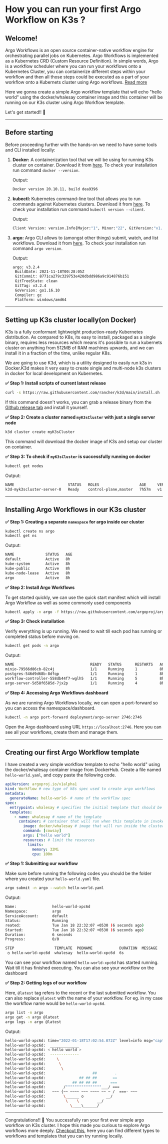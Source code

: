 # How you can run your first Argo Workflow on K3s ?

## Welcome!

Argo Workflows is an open source container-native workflow engine for orchestrating parallel jobs on Kubernetes. Argo Workflows is implemented as a Kubernetes CRD (Custom Resource Definition). In simple words, Argo is a workflow scheduler where you can run your workflows onto a Kubernetes Cluster, you can containerize different steps within your workflow and then all those steps could be executed as a part of your workflow onto a Kubernets cluster using Argo workflows. [Read more](https://argoproj.github.io/argo-workflows/)

Here we gonna create a simple Argo workflow template that will echo "hello world" using the docker/whalesay container image and this container will be running on our K3s cluster using Argo Workflow template.

Let's get started!! :rocket:

---

## Before starting

Before proceeding further with the hands-on we need to have some tools and CLI installed locally:

1. **Docker:** A containerization tool that we will be using for running K3s cluster on container. Download it from [here](https://www.docker.com/products/docker-desktop). To check your installation run command `docker --version`.

   Output:

   ```sh
   Docker version 20.10.11, build dea9396
   ```

2. **kubectl:** Kubernetes command-line tool that allows you to run commands against Kubernetes clusters. Download it from [here](https://kubernetes.io/docs/tasks/tools/). To check your installation run command `kubectl version --client`.

   Output:

   ```sh
   Client Version: version.Info{Major:"1", Minor:"22", GitVersion:"v1.22.0", GitCommit:"c2b5237ccd9c0f1d600d3072634ca66cefdf272f", GitTreeState:"clean", BuildDate:"2021-08-04T18:03:20Z", GoVersion:"go1.16.6", Compiler:"gc", Platform:"windows/amd64"}
   ```

3. **argo:** Argo CLI allows to (amongst other things) submit, watch, and list workflows. Download it from [here](https://github.com/argoproj/argo-workflows/releases). To check your installation run command `argo version`.

   Output:

   ```sh
   argo: v3.2.4
    BuildDate: 2021-11-18T00:28:05Z
    GitCommit: 8771ca279c329753e420dbdd986a9c914876b151
    GitTreeState: clean
    GitTag: v3.2.4
    GoVersion: go1.16.10
    Compiler: gc
    Platform: windows/amd64
   ```

---

## Setting up K3s cluster locally(on Docker)

K3s is a fully conformant lightweight production-ready Kubernetes distribution. As compared to K8s, its easy to install, packaged as a single binary, requires less resources which means it's possible to run a kubernets cluster on anything from 512MB of RAM machines upwards, and we can install it in a fraction of the time, unlike regular K8s.

We are going to use K3d, which is a utility designed to easily run k3s in Docker.K3d makes it very easy to create single and multi-node k3s clusters in docker for local development on Kubernetes.

**:white_check_mark: Step 1: Install scripts of current latest release**

```sh
curl -s https://raw.githubusercontent.com/rancher/k3d/main/install.sh | bash
```

If this command doesn't works, you can grab a release binary from the [Github release tab](https://github.com/rancher/k3d/releases) and install it yourself.

**:white_check_mark: Step 2: Create a cluster named `myK3sCluster` with just a single server node**

```sh
k3d cluster create myK3sCluster
```

This command will download the docker image of K3s and setup our cluster on container.

**:white_check_mark: Step 3: To check if `myK3sCluster` is successfully running on docker**

```sh
kubectl get nodes
```

Output:

```sh
NAME                        STATUS   ROLES                  AGE     VERSION
k3d-myk3scluster-server-0   Ready    control-plane,master   7h57m   v1.21.7+k3s1
```

---

## Installing Argo Workflows in our K3s cluster

**:white_check_mark: Step 1: Creating a separate `namespace` for argo inside our cluster**

```sh
kubectl create ns argo
kubectl get ns
```

Output:

```sh
NAME              STATUS   AGE
default           Active   8h
kube-system       Active   8h
kube-public       Active   8h
kube-node-lease   Active   8h
argo              Active   8h
```

**:white_check_mark: Step 2: Install Argo Workflows**

To get started quickly, we can use the quick start manifest which will install Argo Workflow as well as some commonly used components

```sh
kubectl apply -n argo -f https://raw.githubusercontent.com/argoproj/argo-workflows/master/manifests/quick-start-postgres.yaml
```

**:white_check_mark: Step 3: Check installation**

Verify everything is up running. We need to wait till each pod has running or completed status before moving on.

```sh
kubectl get pods -n argo
```

Output:

```sh
NAME                                  READY   STATUS      RESTARTS   AGE
minio-79566d86cb-82c4j                1/1     Running     1          8h
postgres-546d9d68b-8dfqp              1/1     Running     1          8h
workflow-controller-558db44f7-wglh5   1/1     Running     5          8h
argo-server-5d58f6585d-7jx2p          1/1     Running     4          8h
```

**:white_check_mark: Step 4: Accessing Argo Workflows dashboard**

As we are running Argo Workflows locally, we can open a port-forward so you can access the namespace/dashboard.

```sh
kubectl -n argo port-forward deployment/argo-server 2746:2746
```

Open the Argo dashboard using URL `https://localhost:2746`. Here you can see all your workflows, create them and manage them.

---

## Creating our first Argo Workflow template

I have created a very simple workflow template to echo "hello world" using the docker/whalesay container image from DockerHub. Create a file named `hello-world.yaml`, and copy paste the following code.

```yaml
apiVersion: argoproj.io/v1alpha1
kind: Workflow # new type of k8s spec used to create argo workflows
metadata:
  generateName: hello-world- # name of the workflow spec
spec:
  entrypoint: whalesay # specifies the initial template that should be invoked i.e whalesay
  templates:
    - name: whalesay # name of the template
      container: # container that will run when this template in invoked
        image: docker/whalesay # image that will run inside the cluster
        command: [cowsay]
        args: ["hello world"]
        resources: # limit the resources
          limits:
            memory: 32Mi
            cpu: 100m
```

**:white_check_mark: Step 1: Submitting our workflow**

Make sure before running the following codes you should be the folder where you created your `hello-world.yaml` file.

```sh
argo submit -n argo --watch hello-world.yaml
```

Output:

```sh
Name:                hello-world-xpc6d
Namespace:           argo
ServiceAccount:      default
Status:              Running
reated:              Tue Jan 18 22:32:07 +0530 (6 seconds ago)
Started:             Tue Jan 18 22:32:07 +0530 (6 seconds ago)
Duration:            6 seconds
Progress:            0/0

STEP                  TEMPLATE  PODNAME            DURATION  MESSAGE
 ◷ hello-world-xpc6d  whalesay  hello-world-xpc6d  6s
```

You can see your workflow named `hello-world-xpc6d` has started running. Wait till it has finished executing. You can also see your workflow on the dashboard

**:white_check_mark: Step 2: Getting logs of our workflow**

Here, `@latest` tag refers to the recent or the last submitted workflow. You can also replace `@latest` with the name of your workflow. For eg. in my case the workflow name would be `hello-world-xpc6d`.

```sh
argo list -n argo
argo get -n argo @latest
argo logs -n argo @latest
```

Output:

```sh
hello-world-xpc6d: time="2022-01-18T17:02:54.072Z" level=info msg="capturing logs" argo=true
hello-world-xpc6d:  _____________
hello-world-xpc6d: < hello world >
hello-world-xpc6d:  -------------
hello-world-xpc6d:     \
hello-world-xpc6d:      \
hello-world-xpc6d:       \
hello-world-xpc6d:                     ##        .
hello-world-xpc6d:               ## ## ##       ==
hello-world-xpc6d:            ## ## ## ##      ===
hello-world-xpc6d:        /""""""""""""""""___/ ===
hello-world-xpc6d:   ~~~ {~~ ~~~~ ~~~ ~~~~ ~~ ~ /  ===- ~~~
hello-world-xpc6d:        \______ o          __/
hello-world-xpc6d:         \    \        __/
hello-world-xpc6d:           \____\______/
```

---

Congratulations!! :rocket: You successfully ran your first ever simple argo workflow on K3s cluster. I hope this made you curious to explore Argo workflows more deeply.
[Checkout this](https://github.com/argoproj/argo-workflows/edit/master/examples/README.md), here you can find different types to workflows and templates that you can try running locally.
